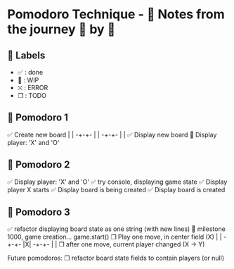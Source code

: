 # Pomodoro Technique - :notebook: Notes from the journey :tomato: by :tomato:

## :bookmark: Labels

- ✅ : done
- 🚧 : WIP
- ⛌ : ERROR
- ❒ : TODO

## 🍅 Pomodoro 1

✅ Create new board
| |
-+-+-
| |
-+-+-
| |
✅ Display new board
🚧 Display player: 'X' and 'O'

## 🍅 Pomodoro 2

✅ Display player: 'X' and 'O'
✅ try console, displaying game state
✅ Display player X starts
✅ Display board is being created
✅ Display board is created

## 🍅 Pomodoro 3

✅ refactor displaying board state as one string (with new lines)
🚧 milestone 1000, game creation... game.start()
❒ Play one move, in center field (X)
| |
-+-+-
|X|
-+-+-
| |
❒ after one move, current player changed (X -> Y)

Future pomodoros:
❒ refactor board state fields to contain players (or null)
